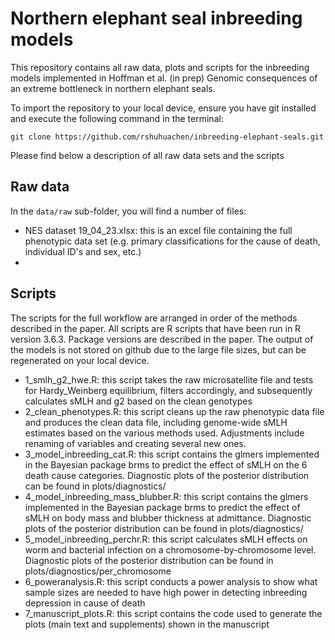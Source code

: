 # Northern elephant seal inbreeding models

This repository contains all raw data, plots and scripts for the inbreeding models implemented in Hoffman et al. (in prep) Genomic consequences of an extreme bottleneck in northern elephant seals.

To import the repository to your local device, ensure you have git installed and execute the following command in the terminal:

```
git clone https://github.com/rshuhuachen/inbreeding-elephant-seals.git
```

Please find below a description of all raw data sets and the scripts

## Raw data

In the `data/raw` sub-folder, you will find a number of files:
* NES dataset 19_04_23.xlsx: this is an excel file containing the full phenotypic data set (e.g. primary classifications
  for the cause of death, individual ID's and sex, etc.)
* 


## Scripts

The scripts for the full workflow are arranged in order of the methods described in the paper. All scripts are R scripts that have been run in R version 3.6.3. Package versions are described in the paper. The output of the models is not stored on github due to the large file sizes, but can be regenerated on your local device. 

* 1_smlh_g2_hwe.R: this script takes the raw microsatellite file and tests for Hardy_Weinberg equilibrium, filters accordingly, and subsequently calculates sMLH and g2 based on the clean genotypes
* 2_clean_phenotypes.R: this script cleans up the raw phenotypic data file and produces the clean data file, including genome-wide sMLH estimates based on the various methods used. Adjustments include renaming of variables and creating several new ones.
* 3_model_inbreeding_cat.R: this script contains the glmers implemented in the Bayesian package brms to predict the effect of sMLH on the 6 death cause categories. Diagnostic plots of the posterior distribution can be found in plots/diagnostics/
* 4_model_inbreeding_mass_blubber.R: this script contains the glmers implemented in the Bayesian package brms to predict the effect of sMLH on body mass and blubber thickness at admittance. Diagnostic plots of the posterior distribution can be found in plots/diagnostics/
* 5_model_inbreeding_perchr.R: this script calculates sMLH effects on worm and bacterial infection on a chromosome-by-chromosome level. Diagnostic plots of the posterior distribution can be found in plots/diagnostics/per_chromosome
* 6_poweranalysis.R: this script conducts a power analysis to show what sample sizes are needed to have high power in detecting inbreeding depression in cause of death
* 7_manuscript_plots.R: this script contains the code used to generate the plots (main text and supplements) shown in the manuscript